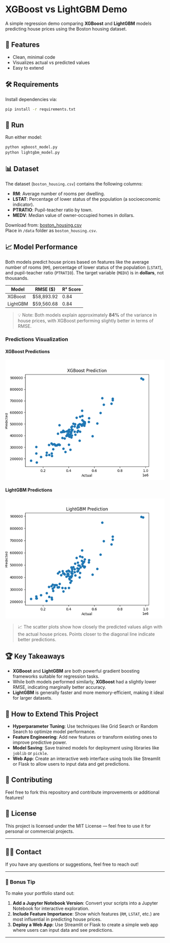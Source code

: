 # XGBoost vs LightGBM Demo

A simple regression demo comparing **XGBoost** and **LightGBM** models predicting house prices using the Boston housing dataset.

## 🔧 Features
- Clean, minimal code
- Visualizes actual vs predicted values
- Easy to extend

## 🛠️ Requirements

Install dependencies via:
```bash
pip install -r requirements.txt
```

## 🚀 Run

Run either model:
```bash
python xgboost_model.py
python lightgbm_model.py
```

## 📊 Dataset

The dataset (`boston_housing.csv`) contains the following columns:
- **RM**: Average number of rooms per dwelling.
- **LSTAT**: Percentage of lower status of the population (a socioeconomic indicator).
- **PTRATIO**: Pupil-teacher ratio by town.
- **MEDV**: Median value of owner-occupied homes in dollars.

Download from: [boston_housing.csv](https://www.kaggle.com/datasets/schirmerchad/bostonhoustingmlnd/boston_housing.csv)  
Place in `/data` folder as `boston_housing.csv`.

## 📈 Model Performance

Both models predict house prices based on features like the average number of rooms (`RM`), percentage of lower status of the population (`LSTAT`), and pupil-teacher ratio (`PTRATIO`). The target variable (`MEDV`) is in **dollars**, not thousands.

| Model       | RMSE ($)     | R² Score |
|-------------|--------------|----------|
| XGBoost     | $58,893.92   | 0.84     |
| LightGBM    | $59,560.68   | 0.84     |

> 💡 Note: Both models explain approximately **84%** of the variance in house prices, with XGBoost performing slightly better in terms of RMSE.

### Predictions Visualization

#### XGBoost Predictions
![XGBoost Predictions](predictions_xgboost.png)

#### LightGBM Predictions
![LightGBM Predictions](predictions_lightgbm.png)

> 📈 The scatter plots show how closely the predicted values align with the actual house prices. Points closer to the diagonal line indicate better predictions.

## 🏆 Key Takeaways
- **XGBoost** and **LightGBM** are both powerful gradient boosting frameworks suitable for regression tasks.
- While both models performed similarly, **XGBoost** had a slightly lower RMSE, indicating marginally better accuracy.
- **LightGBM** is generally faster and more memory-efficient, making it ideal for larger datasets.

## 🌟 How to Extend This Project
- **Hyperparameter Tuning**: Use techniques like Grid Search or Random Search to optimize model performance.
- **Feature Engineering**: Add new features or transform existing ones to improve predictive power.
- **Model Saving**: Save trained models for deployment using libraries like `joblib` or `pickle`.
- **Web App**: Create an interactive web interface using tools like Streamlit or Flask to allow users to input data and get predictions.

## 🤝 Contributing
Feel free to fork this repository and contribute improvements or additional features!

## 📄 License
This project is licensed under the MIT License — feel free to use it for personal or commercial projects.

---

## 👨‍💻 Contact
If you have any questions or suggestions, feel free to reach out!

---

### 🎁 Bonus Tip
To make your portfolio stand out:
1. **Add a Jupyter Notebook Version**: Convert your scripts into a Jupyter Notebook for interactive exploration.
2. **Include Feature Importance**: Show which features (`RM`, `LSTAT`, etc.) are most influential in predicting house prices.
3. **Deploy a Web App**: Use Streamlit or Flask to create a simple web app where users can input data and see predictions.

---

